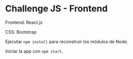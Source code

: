 # Challenge JS - Frontend

Frontend: React.js

CSS: Bootstrap

Ejecutar ```npm install``` para reconstruir los módulos de Node.

Iniciar la app con ```npm start```.